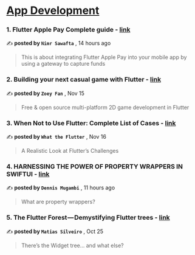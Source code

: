 
<h1><a href=https://medium.com/tag/mobile-app-development/recommended target="_blank" rel="noopener noreferrer">App Development</a></h1>
<h3>1. Flutter Apple Pay Complete guide - <a href=https://medium.com/@nimr.h.sawafta/flutter-apple-pay-complete-652a9da405a9?source=tag_recommended_feed---------0-84----------mobile_app_development----------8120eec1_30bb_42a0_b369_6d74fd2641d1------- target="_blank" rel="noopener noreferrer">link</a></h3>

✍️ **posted by `Nimr Sawafta`** <date> , 14 hours ago</date>

<blockquote>This is about integrating Flutter Apple Pay into your mobile app by using a gateway to capture funds</blockquote>

<h3>2. Building your next casual game with Flutter - <a href=https://medium.com/flutter/building-your-next-casual-game-with-flutter-716ef457e440?source=tag_recommended_feed---------1-107----------mobile_app_development----------8120eec1_30bb_42a0_b369_6d74fd2641d1------- target="_blank" rel="noopener noreferrer">link</a></h3>

✍️ **posted by `Zoey Fan`** <date> , Nov 15</date>

<blockquote>Free & open source multi-platform 2D game development in Flutter</blockquote>

<h3>3. When Not to Use Flutter: Complete List of Cases - <a href=https://medium.com/@flutterwtf/when-not-to-use-flutter-complete-list-of-cases-510ce5d57c2e?source=tag_recommended_feed---------2-85----------mobile_app_development----------8120eec1_30bb_42a0_b369_6d74fd2641d1------- target="_blank" rel="noopener noreferrer">link</a></h3>

✍️ **posted by `What the Flutter`** <date> , Nov 16</date>

<blockquote>A Realistic Look at Flutter’s Challenges</blockquote>

<h3>4. HARNESSING THE POWER OF PROPERTY WRAPPERS IN SWIFTUI - <a href=https://medium.com/@mugambi.mutwirii/harnessing-the-power-of-property-wrappers-in-swiftui-246c15271cf8?source=tag_recommended_feed---------3-84----------mobile_app_development----------8120eec1_30bb_42a0_b369_6d74fd2641d1------- target="_blank" rel="noopener noreferrer">link</a></h3>

✍️ **posted by `Dennis Mugambi`** <date> , 11 hours ago</date>

<blockquote>What are property wrappers?</blockquote>

<h3>5. The Flutter Forest — Demystifying Flutter trees - <a href=https://medium.com/globant/the-flutter-forest-demystifying-flutter-trees-a5ebb4db4efe?source=tag_recommended_feed---------4-107----------mobile_app_development----------8120eec1_30bb_42a0_b369_6d74fd2641d1------- target="_blank" rel="noopener noreferrer">link</a></h3>

✍️ **posted by `Matias Silveiro`** <date> , Oct 25</date>

<blockquote>There’s the Widget tree… and what else?</blockquote>

